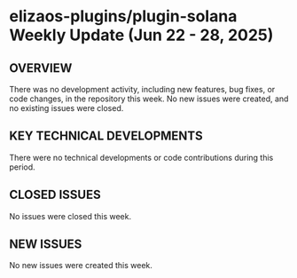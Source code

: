 # elizaos-plugins/plugin-solana Weekly Update (Jun 22 - 28, 2025)
## OVERVIEW
There was no development activity, including new features, bug fixes, or code changes, in the repository this week. No new issues were created, and no existing issues were closed.

## KEY TECHNICAL DEVELOPMENTS
There were no technical developments or code contributions during this period.

## CLOSED ISSUES
No issues were closed this week.

## NEW ISSUES
No new issues were created this week.